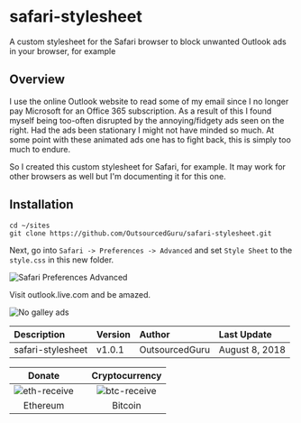 # safari-stylesheet
A custom stylesheet for the Safari browser to block unwanted Outlook ads in your browser, for example

## Overview
I use the online Outlook website to read some of my email since I no longer pay Microsoft for an Office 365 subscription. As a result of this I found myself being too-often disrupted by the annoying/fidgety ads seen on the right. Had the ads been stationary I might not have minded so much. At some point with these animated ads one has to fight back, this is simply too much to endure.

So I created this custom stylesheet for Safari, for example. It may work for other browsers as well but I'm documenting it for this one.

## Installation

```
cd ~/sites
git clone https://github.com/OutsourcedGuru/safari-stylesheet.git
```

Next, go into `Safari -> Preferences -> Advanced` and set `Style Sheet` to the `style.css` in this new folder.

![Safari Preferences Advanced](https://user-images.githubusercontent.com/15971213/43859282-16362a5e-9b05-11e8-905f-0478111986d8.png)

Visit outlook.live.com and be amazed.

![No galley ads](https://user-images.githubusercontent.com/15971213/43859407-59cbddcc-9b05-11e8-961c-2cb4b58424bc.png)

|Description|Version|Author|Last Update|
|:---|:---|:---|:---|
|safari-stylesheet|v1.0.1|OutsourcedGuru|August 8, 2018|

|Donate||Cryptocurrency|
|:-----:|---|:--------:|
| ![eth-receive](https://user-images.githubusercontent.com/15971213/40564950-932d4d10-601f-11e8-90f0-459f8b32f01c.png) || ![btc-receive](https://user-images.githubusercontent.com/15971213/40564971-a2826002-601f-11e8-8d5e-eeb35ab53300.png) |
|Ethereum||Bitcoin|